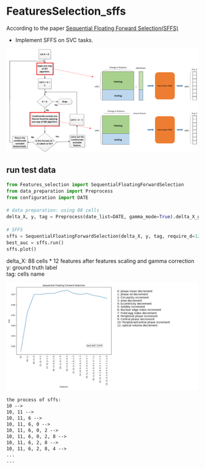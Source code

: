 # FeaturesSelection_sffs

According to the paper [Sequential Floating Forward Selection(SFFS)](https://www.sciencedirect.com/science/article/abs/pii/0167865594901279)
<br /> 
* Implement SFFS on SVC tasks.  

![](/demo_images/FSall.png)


## run test data
```python
from Features_selection import SequentialFloatingForwardSelection
from data_preparation import Preprocess
from configuration import DATE

# data preparation: using 88 cells
delta_X, y, tag = Preprocess(date_list=DATE, gamma_mode=True).delta_X_generator()

# SFFS
sffs = SequentialFloatingForwardSelection(delta_X, y, tag, require_d=12)
best_auc = sffs.run()
sffs.plot()
```

delta_X: 88 cells * 12 features after features scaling and gamma correction  
y: ground truth label  
tag: cells name  

![](/demo_images/sffs.png)

```
the process of sffs:
10 -->
10, 11 -->
10, 11, 6 -->
10, 11, 6, 0 -->
10, 11, 6, 0, 2 -->
10, 11, 6, 0, 2, 8 -->
10, 11, 6, 2, 8 -->
10, 11, 6, 2, 8, 4 -->
...
...
```

